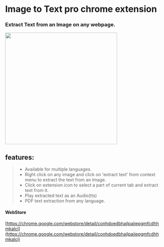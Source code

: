 # Image to Text pro chrome extension

### Extract Text from an Image on any webpage.

<a href="https://www.youtube.com/watch?v=0BnUis2H_Kc" target="_blank"><img src="https://img.youtube.com/vi/0BnUis2H_Kc/hqdefault.jpg" height="360"></a>

## features:
> - Available for multiple languages.
> - Right click on any image and click on 'extract text' from context menu to extract the text from an Image.
> - Click on extension icon to select a part of current tab and extract text from it.
> - Play extracted text as an Audio(tts)
> - PDF text extraction from any language.

#### WebStore

[https://chrome.google.com/webstore/detail/conhdoedbhajlpaiiepgmfcdhhmkalci](https://chrome.google.com/webstore/detail/conhdoedbhajlpaiiepgmfcdhhmkalci)
